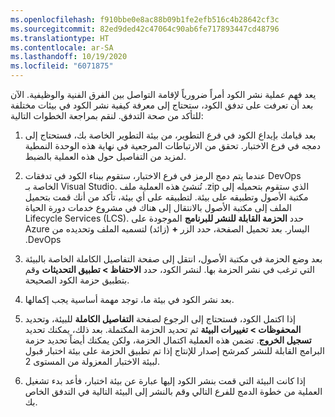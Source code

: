 ```yaml
---
ms.openlocfilehash: f910bbe0e8ac88b09b1fe2efb516c4b28642cf3c
ms.sourcegitcommit: 82ed9ded42c47064c90ab6fe717893447cd48796
ms.translationtype: HT
ms.contentlocale: ar-SA
ms.lasthandoff: 10/19/2020
ms.locfileid: "6071875"
---
```


يعد فهم عملية نشر الكود أمراً ضرورياً لإقامة التواصل بين الفرق الفنية والوظيفية. الآن بعد أن تعرفت على تدفق الكود، ستحتاج إلى معرفة كيفية نشر الكود في بيئات مختلفة للتأكد من صحة التدفق. لنقم بمراجعة الخطوات التالية:


1. بعد قيامك بإيداع الكود في فرع التطوير، من بيئة التطوير الخاصة بك، فستحتاج إلى دمجه في فرع الاختبار. تحقق من الارتباطات المرجعية في نهاية هذه الوحدة النمطية لمزيد من التفاصيل حول هذه العملية بالضبط. 
1. عندما يتم دمج الرمز في فرع الاختبار، ستقوم ببناء الكود في تدفقات DevOps الخاصة بـ Visual Studio. تُنشئ هذه العملية ملف .zip الذي ستقوم بتحميله إلى مكتبة الأصول وتطبيقه على بيئة. لتطبيقه على أي بيئة، تأكد من أنك قمت بتحميل الملف إلى مكتبة الأصول بالانتقال إلى هناك في مشروع خدمات دورة الحياة Lifecycle Services (LCS). حدد **الحزمة القابلة للنشر للبرنامج‬‬‏‫** الموجودة على اليسار. بعد تحميل الصفحة، حدد الزر **+** (زائد) لتسميه الملف وتحديده من Azure DevOps.

1. بعد وضع الحزمة في مكتبة الأصول، انتقل إلى صفحة التفاصيل الكاملة الخاصة بالبيئة التي ترغب في نشر الحزمة بها. لنشر الكود، حدد **الاحتفاظ > تطبيق التحديثات** وقم بتطبيق حزمة الكود الصحيحة.

1. بعد نشر الكود في بيئة ما، توجد مهمة أساسية يجب إكمالها. 

1. إذا اكتمل الكود، فستحتاج إلى الرجوع لصفحة **التفاصيل الكاملة** للبيئة، وتحديد **المحفوظات > تغييرات البيئة** ثم تحديد الحزمة المكتملة. بعد ذلك، يمكنك تحديد **تسجيل الخروج**. تضمن هذه العملية اكتمال الحزمة، ولكن يمكنك أيضاً تحديد حزمة البرامج القابلة للنشر كمرشح إصدار للإنتاج إذا تم تطبيق الحزمة على بيئة اختبار قبول لبيئة الاختبار المعزولة‬ من المستوى 2.

1. إذا كانت البيئة التي قمت بنشر الكود إليها عبارة عن بيئة اختبار، فأعد بدء تشغيل العملية من خطوة الدمج للفرع التالي وقم بالنشر إلى البيئة التالية في التدفق الخاص بك.